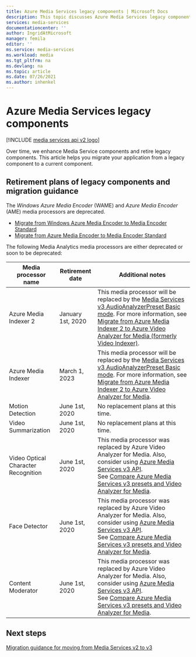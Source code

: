 ```yaml
---
title: Azure Media Services legacy components | Microsoft Docs
description: This topic discusses Azure Media Services legacy components.
services: media-services
documentationcenter: ''
author: IngridAtMicrosoft
manager: femila
editor: ''
ms.service: media-services
ms.workload: media
ms.tgt_pltfrm: na
ms.devlang: na
ms.topic: article
ms.date: 07/26/2021
ms.author: inhenkel
---
```

# Azure Media Services legacy components

[!INCLUDE [media services api v2 logo](./includes/v2-hr.md)]

Over time, we enhance Media Service components and retire legacy components. This article helps you migrate your application from a legacy component to a current component.
 
## Retirement plans of legacy components and migration guidance

The *Windows Azure Media Encoder* (WAME) and *Azure Media Encoder* (AME) media processors are deprecated.

* [Migrate from Windows Azure Media Encoder to Media Encoder Standard](migrate-windows-azure-media-encoder.md)
* [Migrate from Azure Media Encoder to Media Encoder Standard](migrate-azure-media-encoder.md)

The following Media Analytics media processors are either deprecated or soon to be deprecated:

 
| **Media processor name** | **Retirement date** | **Additional notes** |
| --- | --- | ---|
| Azure Media Indexer 2 | January 1st, 2020 | This media processor will be replaced by the [Media Services v3 AudioAnalyzerPreset Basic mode](../latest/analyze-video-audio-files-concept.md). For more information, see [Migrate from Azure Media Indexer 2 to Azure Video Analyzer for Media (formerly Video Indexer)](migrate-indexer-v1-v2.md). |
| Azure Media Indexer | March 1, 2023 | This media processor will be replaced by the [Media Services v3 AudioAnalyzerPreset Basic mode](../latest/analyze-video-audio-files-concept.md). For more information, see [Migrate from Azure Media Indexer 2 to Azure Video Analyzer for Media](migrate-indexer-v1-v2.md). |
| Motion Detection | June 1st, 2020|No replacement plans at this time. |
| Video Summarization |June 1st, 2020|No replacement plans at this time.|
| Video Optical Character Recognition | June 1st, 2020 |This media processor was replaced by Azure Video Analyzer for Media. Also, consider using [Azure Media Services v3 API](../latest/analyze-video-audio-files-concept.md). <br/>See [Compare Azure Media Services v3 presets and Video Analyzer for Media](../../azure-video-analyzer/video-analyzer-for-media-docs/compare-video-indexer-with-media-services-presets.md). |
| Face Detector | June 1st, 2020 | This media processor was replaced by Azure Video Analyzer for Media. Also, consider using [Azure Media Services v3 API](../latest/analyze-video-audio-files-concept.md). <br/>See [Compare Azure Media Services v3 presets and Video Analyzer for Media](../../azure-video-analyzer/video-analyzer-for-media-docs/compare-video-indexer-with-media-services-presets.md). |
| Content Moderator | June 1st, 2020 |This media processor was replaced by Azure Video Analyzer for Media. Also, consider using [Azure Media Services v3 API](../latest/analyze-video-audio-files-concept.md). <br/>See [Compare Azure Media Services v3 presets and Video Analyzer for Media](../../azure-video-analyzer/video-analyzer-for-media-docs/compare-video-indexer-with-media-services-presets.md). |

## Next steps

[Migration guidance for moving from Media Services v2 to v3](../latest/migrate-v-2-v-3-migration-introduction.md)
